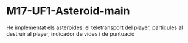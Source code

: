 # M17-UF1-Asteroid-main
He implementat els asteroides, el teletransport del player, particules al destruir al player, indicador de vides i de puntuació
